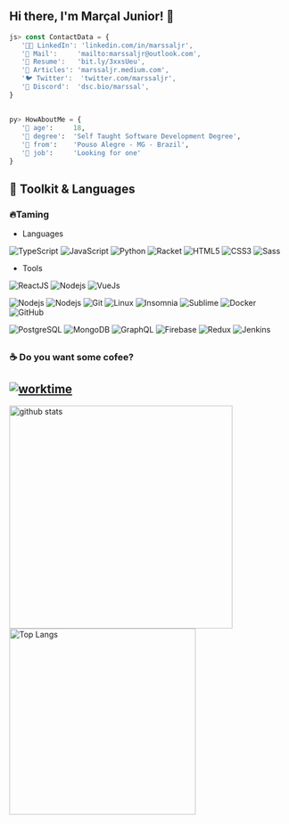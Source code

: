 ## Hi there, I'm Marçal Junior! 👋
 
```js
js> const ContactData = {
   '👨‍💻 LinkedIn': 'linkedin.com/in/marssaljr',
   '📧 Mail':     'mailto:marssaljr@outlook.com',
   '📜 Resume':   'bit.ly/3xxsUeu',
   '📝 Articles': 'marssaljr.medium.com',
   '🐦 Twitter':  'twitter.com/marssaljr',
   '💬 Discord':  'dsc.bio/marssal',
}
```
##  
```py
py> HowAboutMe = {
   '👨‍ age':     18,
   '📜 degree':  'Self Taught Software Development Degree',
   '🏡 from':    'Pouso Alegre - MG - Brazil',
   '📝 job':     'Looking for one'
}
```
##  
 
<h2>🧰 Toolkit & Languages</h2> 

<h3>🔥Taming</h3> 

- Languages 

![TypeScript](https://img.shields.io/badge/-TypeScript-%23282C34?style=flat-square&logo=typescript)
![JavaScript](https://img.shields.io/badge/-JavaScript-2A2A2A?style=flat-square&logo=javascript)
![Python](https://img.shields.io/badge/-Python-2A2A2A?style=flat-square&logo=python)
![Racket](https://img.shields.io/badge/-Racket-9F1D20?style=flat-square&logo=racket)
![HTML5](https://img.shields.io/badge/-HTML5-E34F26?style=flat-square&logo=html5&logoColor=white)
![CSS3](https://img.shields.io/badge/-CSS3-1572B6?style=flat-square&logo=css3)
![Sass](https://img.shields.io/badge/-Sass-CC6699?style=flat-square&logo=sass&logoColor=white)
- Tools 

![ReactJS](https://img.shields.io/badge/-ReactJS-2A2A2A?style=flat-square&logo=react)
![Nodejs](https://img.shields.io/badge/-Nodejs-339933?style=flat-square&logo=Node.js&logoColor=white)
![VueJs](https://img.shields.io/badge/-Vue.js-00BA7E?style=flat-square&logo=Vue.js&logoColor=white)

![Nodejs](https://img.shields.io/badge/-Npm-2A2A2A?style=flat-square&logo=Npm&logoColor=black)
![Nodejs](https://img.shields.io/badge/-Yarn-2A2A2A?style=flat-square&logo=Yarn&logoColor=black)
![Git](https://img.shields.io/badge/-Git-2A2A2A?style=flat-square&logo=git)
![Linux](https://img.shields.io/badge/-Linux-%23282C34?style=flat-square&logo=archlinux)
![Insomnia](https://img.shields.io/badge/-Insomnia-8A2BE2?style=flat-square&logo=insomnia&logoColor=white)
![Sublime](https://img.shields.io/badge/-Sublime-F45F12?style=flat-square&logo=sublime-text&logoColor=white)
![Docker](https://img.shields.io/badge/-Docker-2A2A2A?style=flat-square&logo=Docker)
![GitHub](https://img.shields.io/badge/-GitHub-181717?style=flat-square&logo=github)

![PostgreSQL](https://img.shields.io/badge/-PostgreSQL-4479A1?style=flat-square&logo=postgresql&logoColor=white)
![MongoDB](https://img.shields.io/badge/-MongoDB-2A2A2A?style=flat-square&logo=mongodb)
![GraphQL](https://img.shields.io/badge/-GraphQL-CC6699?style=flat-square&logo=graphql&logoColor=white)
![Firebase](https://img.shields.io/badge/-Firebase-CE9D06?style=flat-square&logo=Firebase&logoColor=white)
![Redux](https://img.shields.io/badge/-Redux-007ACC?style=flat-square&logo=Redux&logoColor=black)
![Jenkins](https://img.shields.io/badge/-Jenkins-4479A1?style=flat-square&logo=Jenkins&logoColor=black)

##  
 
<h3 align="left"> ☕ Do you want some cofee? </h3> 
 
[![worktime](https://github-readme-stats.vercel.app/api/wakatime?username=marssaljr&layout=compact&theme=prussian)](https://github.com/marssaljr?tab=repositories)  
--- 
 <p align="left">
  <img src="https://github-readme-stats.vercel.app/api?username=marssaljr&count_private=true&show_icons=true&theme=prussian" alt="github stats" width="400"/>
  <img src="https://github-readme-stats.vercel.app/api/top-langs/?username=marssaljr&layout=compact&exclude_repo=google-search&theme=prussian" alt="Top Langs" width="334"/>
</p>
